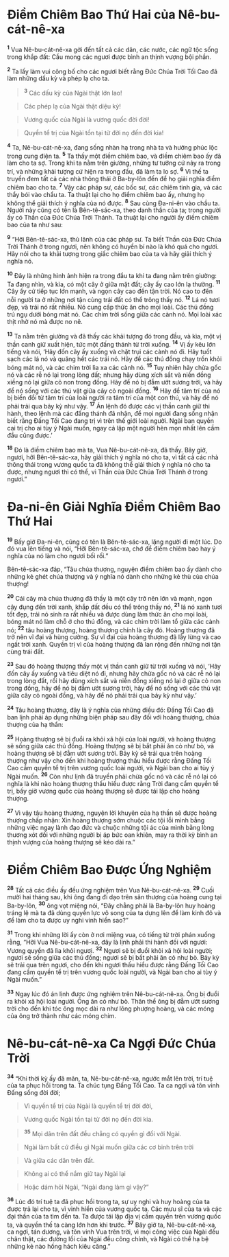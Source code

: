 

# Điềm Chiêm Bao Thứ Hai của Nê-bu-cát-nê-xa
<sup><b>1</b></sup> Vua Nê-bu-cát-nê-xa gởi đến tất cả các dân, các nước, các ngữ tộc sống trong khắp đất: Cầu mong các ngươi được bình an thịnh vượng bội phần.

<sup><b>2</b></sup> Ta lấy làm vui công bố cho các ngươi biết rằng Đức Chúa Trời Tối Cao đã làm những dấu kỳ và phép lạ cho ta.


> <sup><b>3</b></sup> Các dấu kỳ của Ngài thật lớn lao!
>


> Các phép lạ của Ngài thật diệu kỳ!
>


> Vương quốc của Ngài là vương quốc đời đời!
>


> Quyền tể trị của Ngài tồn tại từ đời nọ đến đời kia!
>

<sup><b>4</b></sup> Ta, Nê-bu-cát-nê-xa, đang sống nhàn hạ trong nhà ta và hưởng phúc lộc trong cung điện ta. <sup><b>5</b></sup> Ta thấy một điềm chiêm bao, và điềm chiêm bao ấy đã làm cho ta sợ. Trong khi ta nằm trên giường, những tư tưởng cứ nảy ra trong trí, và những khải tượng cứ hiện ra trong đầu, đã làm ta lo sợ. <sup><b>6</b></sup> Vì thế ta truyền đem tất cả các nhà thông thái ở Ba-by-lôn đến để họ giải nghĩa điềm chiêm bao cho ta. <sup><b>7</b></sup> Vậy các pháp sư, các bốc sư, các chiêm tinh gia, và các thầy bói vào chầu ta. Ta thuật lại cho họ điềm chiêm bao ấy, nhưng họ không thể giải thích ý nghĩa của nó được. <sup><b>8</b></sup> Sau cùng Đa-ni-ên vào chầu ta. Người này cũng có tên là Bên-tê-sác-xa, theo danh thần của ta; trong người ấy có Thần của Đức Chúa Trời Thánh. Ta thuật lại cho người ấy điềm chiêm bao của ta như sau:

<sup><b>9</b></sup> “Hỡi Bên-tê-sác-xa, thủ lãnh của các pháp sư. Ta biết Thần của Đức Chúa Trời Thánh ở trong ngươi, nên không có huyền bí nào là khó quá cho ngươi. Hãy nói cho ta khải tượng trong giấc chiêm bao của ta và hãy giải thích ý nghĩa nó.

<sup><b>10</b></sup> Đây là những hình ảnh hiện ra trong đầu ta khi ta đang nằm trên giường: Ta đang nhìn, và kìa, có một cây ở giữa mặt đất; cây ấy cao lớn lạ thường. <sup><b>11</b></sup> Cây ấy cứ tiếp tục lớn mạnh, và ngọn cây cao đến tận trời. Nó cao to đến nỗi người ta ở những nơi tận cùng trái đất có thể trông thấy nó. <sup><b>12</b></sup> Lá nó tươi đẹp, và trái nó rất nhiều. Nó cung cấp thức ăn cho mọi loài. Các thú đồng trú ngụ dưới bóng mát nó. Các chim trời sống giữa các cành nó. Mọi loài xác thịt nhờ nó mà được no nê.

<sup><b>13</b></sup> Ta nằm trên giường và đã thấy các khải tượng đó trong đầu, và kìa, một vị thần canh giữ xuất hiện, tức một đấng thánh từ trời xuống. <sup><b>14</b></sup> Vị ấy kêu lớn tiếng và nói, ‘Hãy đốn cây ấy xuống và chặt trụi các cành nó đi. Hãy tuốt sạch các lá nó và quăng hết các trái nó. Hãy để các thú đồng chạy trốn khỏi bóng mát nó, và các chim trời lìa xa các cành nó. <sup><b>15</b></sup> Tuy nhiên hãy chừa gốc nó và các rễ nó lại trong lòng đất; nhưng hãy dùng xích sắt và niền đồng xiềng nó lại giữa cỏ non trong đồng. Hãy để nó bị đẫm ướt sương trời, và hãy để nó sống với các thú vật giữa cây cỏ ngoài đồng. <sup><b>16</b></sup> Hãy để tâm trí của nó bị biến đổi từ tâm trí của loài người ra tâm trí của một con thú, và hãy để nó phải trải qua bảy kỳ như vậy. <sup><b>17</b></sup> Án lệnh đó được các vị thần canh giữ thi hành, theo lệnh mà các đấng thánh đã nhận, để mọi người đang sống nhận biết rằng Đấng Tối Cao đang trị vì trên thế giới loài người. Ngài ban quyền cai trị cho ai tùy ý Ngài muốn, ngay cả lập một người hèn mọn nhất lên cầm đầu cũng được.’

<sup><b>18</b></sup> Đó là điềm chiêm bao mà ta, Vua Nê-bu-cát-nê-xa, đã thấy. Bây giờ, ngươi, hỡi Bên-tê-sác-xa, hãy giải thích ý nghĩa nó cho ta, vì tất cả các nhà thông thái trong vương quốc ta đã không thể giải thích ý nghĩa nó cho ta được, nhưng ngươi thì có thể, vì Thần của Đức Chúa Trời Thánh ở trong ngươi.”

# Đa-ni-ên Giải Nghĩa Điềm Chiêm Bao Thứ Hai
<sup><b>19</b></sup> Bấy giờ Đa-ni-ên, cũng có tên là Bên-tê-sác-xa, lặng người đi một lúc. Do đó vua lên tiếng và nói, “Hỡi Bên-tê-sác-xa, chớ để điềm chiêm bao hay ý nghĩa của nó làm cho ngươi bối rối.”

Bên-tê-sác-xa đáp, “Tâu chúa thượng, nguyện điềm chiêm bao ấy dành cho những kẻ ghét chúa thượng và ý nghĩa nó dành cho những kẻ thù của chúa thượng!

<sup><b>20</b></sup> Cái cây mà chúa thượng đã thấy là một cây trở nên lớn và mạnh, ngọn cây đụng đến trời xanh, khắp đất đều có thể trông thấy nó, <sup><b>21</b></sup> lá nó xanh tươi tốt đẹp, trái nó sinh ra rất nhiều và được dùng làm thức ăn cho mọi loài, bóng mát nó làm chỗ ở cho thú đồng, và các chim trời làm tổ giữa các cành nó; <sup><b>22</b></sup> tâu hoàng thượng, hoàng thượng chính là cây đó. Hoàng thượng đã trở nên vĩ đại và hùng cường. Sự vĩ đại của hoàng thượng đã lẫy lừng và cao ngất trời xanh. Quyền trị vì của hoàng thượng đã lan rộng đến những nơi tận cùng trái đất.

<sup><b>23</b></sup> Sau đó hoàng thượng thấy một vị thần canh giữ từ trời xuống và nói, ‘Hãy đốn cây ấy xuống và tiêu diệt nó đi, nhưng hãy chừa gốc nó và các rễ nó lại trong lòng đất, rồi hãy dùng xích sắt và niền đồng xiềng nó lại ở giữa cỏ non trong đồng, hãy để nó bị đẫm ướt sương trời, hãy để nó sống với các thú vật giữa cây cỏ ngoài đồng, và hãy để nó phải trải qua bảy kỳ như vậy.’

<sup><b>24</b></sup> Tâu hoàng thượng, đây là ý nghĩa của những điều đó: Đấng Tối Cao đã ban lịnh phải áp dụng những biện pháp sau đây đối với hoàng thượng, chúa thượng của hạ thần:

<sup><b>25</b></sup> Hoàng thượng sẽ bị đuổi ra khỏi xã hội của loài người, và hoàng thượng sẽ sống giữa các thú đồng. Hoàng thượng sẽ bị bắt phải ăn cỏ như bò, và hoàng thượng sẽ bị đẫm ướt sương trời. Bảy kỳ sẽ trải qua trên hoàng thượng như vậy cho đến khi hoàng thượng thấu hiểu được rằng Đấng Tối Cao cầm quyền tể trị trên vương quốc loài người, và Ngài ban cho ai tùy ý Ngài muốn. <sup><b>26</b></sup> Còn như lịnh đã truyền phải chừa gốc nó và các rễ nó lại có nghĩa là khi nào hoàng thượng thấu hiểu được rằng Trời đang cầm quyền tể trị, bấy giờ vương quốc của hoàng thượng sẽ được tái lập cho hoàng thượng.

<sup><b>27</b></sup> Vì vậy tâu hoàng thượng, nguyện lời khuyên của hạ thần sẽ được hoàng thượng chấp nhận: Xin hoàng thượng sớm chuộc các tội lỗi mình bằng những việc ngay lành đạo đức và chuộc những tội ác của mình bằng lòng thương xót đối với những người bị áp bức oan khiên, may ra thời kỳ bình an thịnh vượng của hoàng thượng sẽ kéo dài ra.”

# Điềm Chiêm Bao Được Ứng Nghiệm
<sup><b>28</b></sup> Tất cả các điều ấy đều ứng nghiệm trên Vua Nê-bu-cát-nê-xa. <sup><b>29</b></sup> Cuối mười hai tháng sau, khi ông đang đi dạo trên sân thượng của hoàng cung tại Ba-by-lôn, <sup><b>30</b></sup> ông vọt miệng nói, “Đây chẳng phải là Ba-by-lôn huy hoàng tráng lệ mà ta đã dùng quyền lực vô song của ta dựng lên để làm kinh đô và để làm cho ta được uy nghi vinh hiển sao?”

<sup><b>31</b></sup> Trong khi những lời ấy còn ở nơi miệng vua, có tiếng từ trời phán xuống rằng, “Hỡi Vua Nê-bu-cát-nê-xa, đây là lịnh phải thi hành đối với ngươi: Vương quyền đã lìa khỏi ngươi. <sup><b>32</b></sup> Ngươi sẽ bị đuổi khỏi xã hội loài người; ngươi sẽ sống giữa các thú đồng; ngươi sẽ bị bắt phải ăn cỏ như bò. Bảy kỳ sẽ trải qua trên ngươi, cho đến khi ngươi thấu hiểu được rằng Đấng Tối Cao đang cầm quyền tể trị trên vương quốc loài người, và Ngài ban cho ai tùy ý Ngài muốn.”

<sup><b>33</b></sup> Ngay lúc đó án lịnh được ứng nghiệm trên Nê-bu-cát-nê-xa. Ông bị đuổi ra khỏi xã hội loài người. Ông ăn cỏ như bò. Thân thể ông bị đẫm ướt sương trời cho đến khi tóc ông mọc dài ra như lông phượng hoàng, và các móng của ông trở thành như các móng chim.

# Nê-bu-cát-nê-xa Ca Ngợi Đức Chúa Trời
<sup><b>34</b></sup> “Khi thời kỳ ấy đã mãn, ta, Nê-bu-cát-nê-xa, ngước mắt lên trời, trí tuệ của ta phục hồi trong ta. Ta chúc tụng Đấng Tối Cao. Ta ca ngợi và tôn vinh Đấng sống đời đời;


> Vì quyền tể trị của Ngài là quyền tể trị đời đời,
>


> Vương quốc Ngài tồn tại từ đời nọ đến đời kia.
>


> <sup><b>35</b></sup> Mọi dân trên đất đều chẳng có quyền gì đối với Ngài.
>


> Ngài làm bất cứ điều gì Ngài muốn giữa các cơ binh trên trời
>


> Và giữa các dân trên đất.
>


> Không ai có thể nắm giữ tay Ngài lại
>


> Hoặc dám hỏi Ngài, “Ngài đang làm gì vậy?”
>

<sup><b>36</b></sup> Lúc đó trí tuệ ta đã phục hồi trong ta, sự uy nghi và huy hoàng của ta được trả lại cho ta, vì vinh hiển của vương quốc ta. Các mưu sĩ của ta và các đại thần của ta tìm đến ta. Ta được tái lập địa vị cầm quyền trên vương quốc ta, và quyền thế ta càng lớn hơn khi trước. <sup><b>37</b></sup> Bây giờ ta, Nê-bu-cát-nê-xa, ca ngợi, tán dương, và tôn vinh Vua trên trời, vì mọi công việc của Ngài đều chân thật, các đường lối của Ngài đều công chính, và Ngài có thể hạ bệ những kẻ nào hống hách kiêu căng.”

